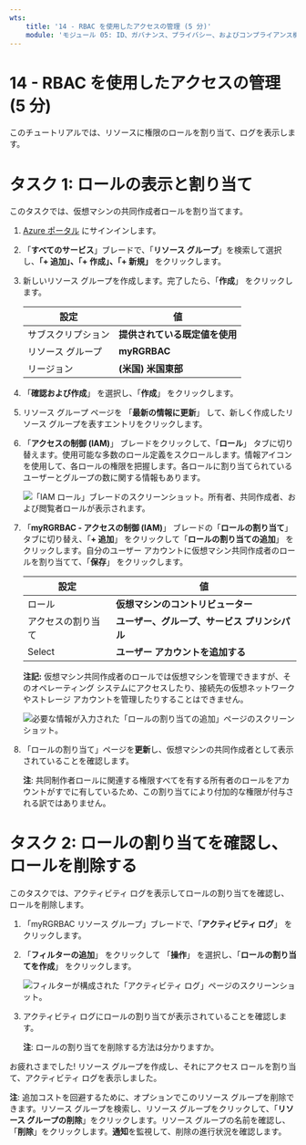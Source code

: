 ```yaml
---
wts:
    title: '14 - RBAC を使用したアクセスの管理 (5 分)'
    module: 'モジュール 05: ID、ガバナンス、プライバシー、およびコンプライアンス機能に関する説明'
---
```

# 14 - RBAC を使用したアクセスの管理 (5 分)

このチュートリアルでは、リソースに権限のロールを割り当て、ログを表示します。

# タスク 1: ロールの表示と割り当て

このタスクでは、仮想マシンの共同作成者ロールを割り当てます。 

1. [Azure ポータル](https://portal.azure.com) にサインインします。

2. 「**すべてのサービス**」ブレードで、「**リソース グループ**」を検索して選択し、**「+ 追加」、「+ 作成」、「+ 新規」** をクリックします。

3. 新しいリソース グループを作成します。完了したら、「**作成**」 をクリックします。 

    | 設定 | 値 |
    | -- | -- |
    | サブスクリプション | **提供されている既定値を使用** |
    | リソース グループ | **myRGRBAC** |
    | リージョン | **(米国) 米国東部** |
   

4. 「**確認および作成**」 を選択し、「**作成**」 をクリックします。

5. リソース グループ ページを 「**最新の情報に更新**」 して、新しく作成したリソース グループを表すエントリをクリックします。

6. 「**アクセスの制御 (IAM)**」 ブレードをクリックして、「**ロール**」 タブに切り替えます。使用可能な多数のロール定義をスクロールします。情報アイコンを使用して、各ロールの権限を把握します。各ロールに割り当てられているユーザーとグループの数に関する情報もあります。

    ![「IAM ロール」ブレードのスクリーンショット。所有者、共同作成者、および閲覧者ロールが表示されます。](../images/1501.png)

7. 「**myRGRBAC - アクセスの制御 (IAM)**」 ブレードの「**ロールの割り当て**」タブに切り替え、「**+ 追加**」 をクリックして「**ロールの割り当ての追加**」 をクリックします。自分のユーザー アカウントに仮想マシン共同作成者のロールを割り当てて、「**保存**」 をクリックします。 

    | 設定 | 値 |
    | -- | -- |
    | ロール | **仮想マシンのコントリビューター** |
    | アクセスの割り当て | **ユーザー、グループ、サービス プリンシパル** |
    | Select | **ユーザー アカウントを追加する** |
 

    **注記:** 仮想マシン共同作成者のロールでは仮想マシンを管理できますが、そのオペレーティング システムにアクセスしたり、接続先の仮想ネットワークやストレージ アカウントを管理したりすることはできません。

    ![必要な情報が入力された「ロールの割り当ての追加」ページのスクリーンショット。](../images/1502.png)

8. 「ロールの割り当て」ページを**更新**し、仮想マシンの共同作成者として表示されていることを確認します。 

    **注**: 共同制作者ロールに関連する権限すべてを有する所有者のロールをアカウントがすでに有しているため、この割り当てにより付加的な権限が付与される訳ではありません。

# タスク 2: ロールの割り当てを確認し、ロールを削除する

このタスクでは、アクティビティ ログを表示してロールの割り当てを確認し、ロールを削除します。 

1. 「myRGRBAC リソース グループ」ブレードで、「**アクティビティ ログ**」 をクリックします。

2. 「**フィルターの追加**」 をクリックして 「**操作**」 を選択し、「**ロールの割り当てを作成**」 をクリックします。

    ![フィルターが構成された「アクティビティ ログ」ページのスクリーンショット。](../images/1503.png)

3. アクティビティ ログにロールの割り当てが表示されていることを確認します。 

    **注**: ロールの割り当てを削除する方法は分かりますか。

お疲れさまでした! リソース グループを作成し、それにアクセス ロールを割り当て、アクティビティ ログを表示しました。 

**注**: 追加コストを回避するために、オプションでこのリソース グループを削除できます。リソース グループを検索し、リソース グループをクリックして、「**リソース グループの削除**」をクリックします。リソース グループの名前を確認し、「**削除**」をクリックします。**通知**を監視して、削除の進行状況を確認します。

